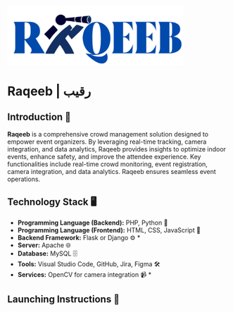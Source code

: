 <img src="images/Logo2.png" alt="Raqeeb Logo" width="400"/>

#  Raqeeb | رقيب  
## **Introduction** 🔭
**Raqeeb** is a comprehensive crowd management solution designed to empower event organizers. By leveraging real-time tracking, camera integration, and data analytics, Raqeeb provides insights to optimize indoor events, enhance safety, and improve the attendee experience. Key functionalities include real-time crowd monitoring, event registration, camera integration, and data analytics. Raqeeb ensures seamless event operations.

## **Technology Stack** 🖥️
- **Programming Language (Backend):** PHP, Python 🐍
- **Programming Language (Frontend):** HTML, CSS, JavaScript 🎨
- **Backend Framework:** Flask or Django ⚙️ *
- **Server:** Apache 🌐
- **Database:** MySQL 🗄️
- **Tools:** Visual Studio Code, GitHub, Jira, Figma 🛠️
- **Services:** OpenCV for camera integration 📹 *

## **Launching Instructions** 🚀

